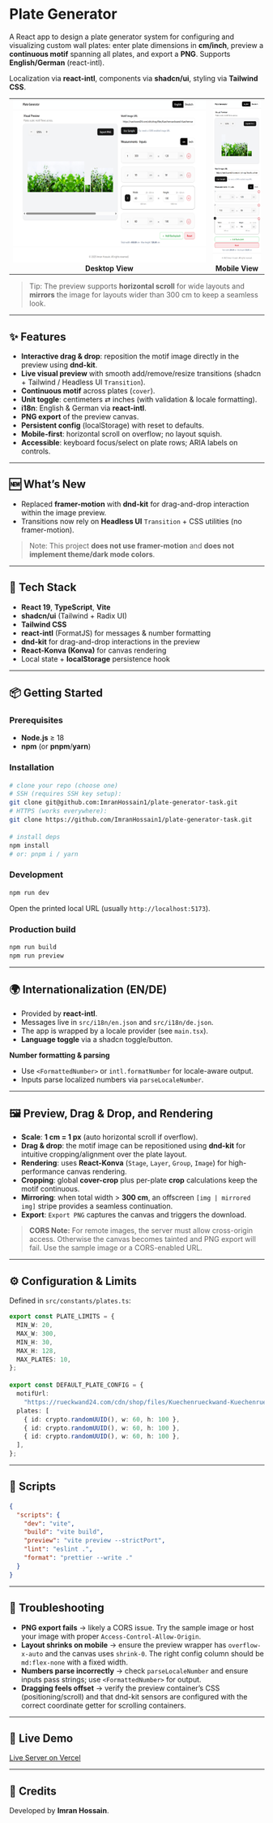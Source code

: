 # Plate Generator

A React app to design a plate generator system for configuring and visualizing custom wall plates: enter plate dimensions in **cm/inch**, preview a **continuous motif** spanning all plates, and export a **PNG**. Supports **English/German** (react-intl).

Localization via **react-intl**, components via **shadcn/ui**, styling via **Tailwind CSS**.

<table align="center">
  <tr>
    <td align="center">
      <img src="./docs/images/preview.png" alt="Desktop preview" height="320" /><br/>
      <b>Desktop View</b>
    </td>
    <td align="center">
      <img src="./docs/images/mobile-preview.png" alt="Mobile preview" height="320" /><br/>
      <b>Mobile View</b>
    </td>
  </tr>
</table>

> Tip: The preview supports **horizontal scroll** for wide layouts and **mirrors** the image for layouts wider than 300 cm to keep a seamless look.

---

## ✨ Features

- **Interactive drag & drop**: reposition the motif image directly in the preview using **dnd-kit**.
- **Live visual preview** with smooth add/remove/resize transitions (shadcn + Tailwind / Headless UI `Transition`).
- **Continuous motif** across plates (`cover`).
- **Unit toggle**: centimeters ⇄ inches (with validation & locale formatting).
- **i18n**: English & German via **react-intl**.
- **PNG export** of the preview canvas.
- **Persistent config** (localStorage) with reset to defaults.
- **Mobile-first**: horizontal scroll on overflow; no layout squish.
- **Accessible**: keyboard focus/select on plate rows; ARIA labels on controls.

---

## 🆕 What’s New

- Replaced **framer-motion** with **dnd-kit** for drag-and-drop interaction within the image preview.
- Transitions now rely on **Headless UI** `Transition` + CSS utilities (no framer-motion).

> Note: This project **does not use framer-motion** and **does not implement theme/dark mode colors**.

---

## 🧱 Tech Stack

- **React 19**, **TypeScript**, **Vite**
- **shadcn/ui** (Tailwind + Radix UI)
- **Tailwind CSS**
- **react-intl** (FormatJS) for messages & number formatting
- **dnd-kit** for drag-and-drop interactions in the preview
- **React-Konva (Konva)** for canvas rendering
- Local state + **localStorage** persistence hook

---

## 📦 Getting Started

### Prerequisites

- **Node.js** ≥ 18
- **npm** (or **pnpm**/**yarn**)

### Installation

```bash
# clone your repo (choose one)
# SSH (requires SSH key setup):
git clone git@github.com:ImranHossain1/plate-generator-task.git
# HTTPS (works everywhere):
git clone https://github.com/ImranHossain1/plate-generator-task.git

# install deps
npm install
# or: pnpm i / yarn
```

### Development

```bash
npm run dev
```

Open the printed local URL (usually `http://localhost:5173`).

### Production build

```bash
npm run build
npm run preview
```

---

## 🌍 Internationalization (EN/DE)

- Provided by **react-intl**.
- Messages live in `src/i18n/en.json` and `src/i18n/de.json`.
- The app is wrapped by a locale provider (see `main.tsx`).
- **Language toggle** via a shadcn toggle/button.

**Number formatting & parsing**

- Use `<FormattedNumber>` or `intl.formatNumber` for locale-aware output.
- Inputs parse localized numbers via `parseLocaleNumber`.

---

## 🖼️ Preview, Drag & Drop, and Rendering

- **Scale**: **1 cm = 1 px** (auto horizontal scroll if overflow).
- **Drag & drop**: the motif image can be repositioned using **dnd-kit** for intuitive cropping/alignment over the plate layout.
- **Rendering**: uses **React-Konva** (`Stage`, `Layer`, `Group`, `Image`) for high-performance canvas rendering.
- **Cropping**: global **cover-crop** plus per-plate **crop** calculations keep the motif continuous.
- **Mirroring**: when total width > **300 cm**, an offscreen `[img | mirrored img]` stripe provides a seamless continuation.
- **Export**: `Export PNG` captures the canvas and triggers the download.

> **CORS Note:** For remote images, the server must allow cross-origin access. Otherwise the canvas becomes tainted and PNG export will fail. Use the sample image or a CORS-enabled URL.

---

## ⚙️ Configuration & Limits

Defined in `src/constants/plates.ts`:

```ts
export const PLATE_LIMITS = {
  MIN_W: 20,
  MAX_W: 300,
  MIN_H: 30,
  MAX_H: 128,
  MAX_PLATES: 10,
};

export const DEFAULT_PLATE_CONFIG = {
  motifUrl:
    "https://rueckwand24.com/cdn/shop/files/Kuechenrueckwand-Kuechenrueckwand-Gruene-frische-Kraeuter-KR-000018-HB.jpg?v=1695288356&width=1200",
  plates: [
    { id: crypto.randomUUID(), w: 60, h: 100 },
    { id: crypto.randomUUID(), w: 60, h: 100 },
    { id: crypto.randomUUID(), w: 60, h: 100 },
  ],
};
```

---

## 🧪 Scripts

```json
{
  "scripts": {
    "dev": "vite",
    "build": "vite build",
    "preview": "vite preview --strictPort",
    "lint": "eslint .",
    "format": "prettier --write ."
  }
}
```

---

## 🔧 Troubleshooting

- **PNG export fails** → likely a CORS issue. Try the sample image or host your image with proper `Access-Control-Allow-Origin`.
- **Layout shrinks on mobile** → ensure the preview wrapper has `overflow-x-auto` and the canvas uses `shrink-0`. The right config column should be `md:flex-none` with a fixed width.
- **Numbers parse incorrectly** → check `parseLocaleNumber` and ensure inputs pass strings; use `<FormattedNumber>` for output.
- **Dragging feels offset** → verify the preview container’s CSS (positioning/scroll) and that dnd-kit sensors are configured with the correct coordinate getter for scrolling containers.

---

## 🔗 Live Demo

[Live Server on Vercel](https://plate-generator-task.vercel.app/)

---

## 🙌 Credits

Developed by **Imran Hossain**.
